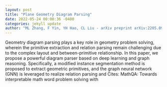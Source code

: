 ```yaml
--- 
layout: post 
title: "Plane Geometry Diagram Parsing" 
date: 2022-05-24 00:00:36 -0400 
categories: jekyll update 
author: "ML Zhang, F Yin, YH Hao, CL Liu - arXiv preprint arXiv:2205.09363, 2022" 
--- 
```

Geometry diagram parsing plays a key role in geometry problem solving, wherein the primitive extraction and relation parsing remain challenging due to the complex layout and between-primitive relationship. In this paper, we propose a powerful diagram parser based on deep learning and graph reasoning. Specifically, a modified instance segmentation method is proposed to extract geometric primitives, and the graph neural network (GNN) is leveraged to realize relation parsing and Cites: MathQA: Towards interpretable math word problem solving with